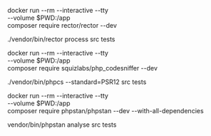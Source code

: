 docker run --rm --interactive --tty \
--volume $PWD:/app \
composer require rector/rector --dev

./vendor/bin/rector process src tests

docker run --rm --interactive --tty \
--volume $PWD:/app \
composer require squizlabs/php_codesniffer --dev

./vendor/bin/phpcs --standard=PSR12 src tests

docker run --rm --interactive --tty \
--volume $PWD:/app \
composer require phpstan/phpstan --dev --with-all-dependencies

vendor/bin/phpstan analyse src tests

